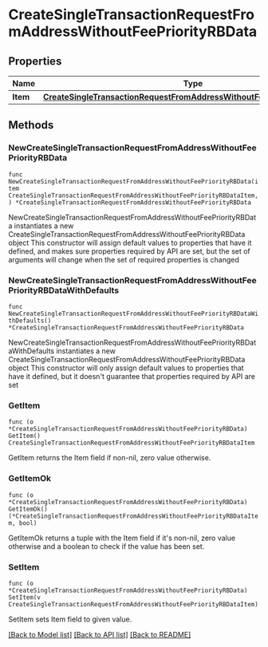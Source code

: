 # CreateSingleTransactionRequestFromAddressWithoutFeePriorityRBData

## Properties

Name | Type | Description | Notes
------------ | ------------- | ------------- | -------------
**Item** | [**CreateSingleTransactionRequestFromAddressWithoutFeePriorityRBDataItem**](CreateSingleTransactionRequestFromAddressWithoutFeePriorityRBDataItem.md) |  | 

## Methods

### NewCreateSingleTransactionRequestFromAddressWithoutFeePriorityRBData

`func NewCreateSingleTransactionRequestFromAddressWithoutFeePriorityRBData(item CreateSingleTransactionRequestFromAddressWithoutFeePriorityRBDataItem, ) *CreateSingleTransactionRequestFromAddressWithoutFeePriorityRBData`

NewCreateSingleTransactionRequestFromAddressWithoutFeePriorityRBData instantiates a new CreateSingleTransactionRequestFromAddressWithoutFeePriorityRBData object
This constructor will assign default values to properties that have it defined,
and makes sure properties required by API are set, but the set of arguments
will change when the set of required properties is changed

### NewCreateSingleTransactionRequestFromAddressWithoutFeePriorityRBDataWithDefaults

`func NewCreateSingleTransactionRequestFromAddressWithoutFeePriorityRBDataWithDefaults() *CreateSingleTransactionRequestFromAddressWithoutFeePriorityRBData`

NewCreateSingleTransactionRequestFromAddressWithoutFeePriorityRBDataWithDefaults instantiates a new CreateSingleTransactionRequestFromAddressWithoutFeePriorityRBData object
This constructor will only assign default values to properties that have it defined,
but it doesn't guarantee that properties required by API are set

### GetItem

`func (o *CreateSingleTransactionRequestFromAddressWithoutFeePriorityRBData) GetItem() CreateSingleTransactionRequestFromAddressWithoutFeePriorityRBDataItem`

GetItem returns the Item field if non-nil, zero value otherwise.

### GetItemOk

`func (o *CreateSingleTransactionRequestFromAddressWithoutFeePriorityRBData) GetItemOk() (*CreateSingleTransactionRequestFromAddressWithoutFeePriorityRBDataItem, bool)`

GetItemOk returns a tuple with the Item field if it's non-nil, zero value otherwise
and a boolean to check if the value has been set.

### SetItem

`func (o *CreateSingleTransactionRequestFromAddressWithoutFeePriorityRBData) SetItem(v CreateSingleTransactionRequestFromAddressWithoutFeePriorityRBDataItem)`

SetItem sets Item field to given value.



[[Back to Model list]](../README.md#documentation-for-models) [[Back to API list]](../README.md#documentation-for-api-endpoints) [[Back to README]](../README.md)


